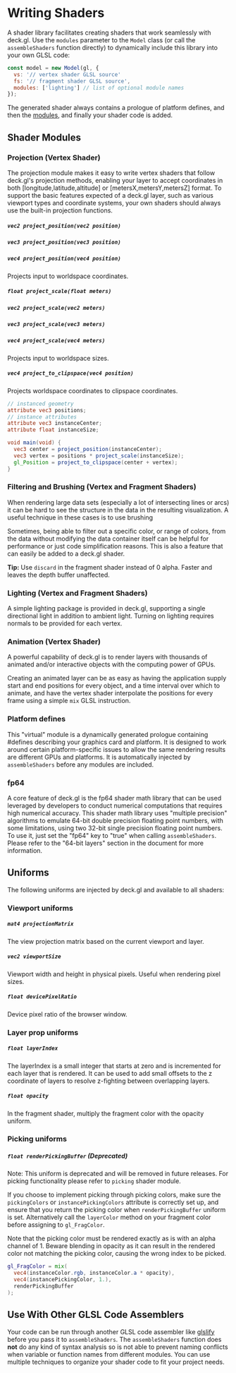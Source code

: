 # Writing Shaders

A shader library facilitates creating shaders that work seamlessly with deck.gl.
Use the `modules` parameter to the `Model` class (or call the `assembleShaders` function directly) to dynamically
include this library into your own GLSL code:

```js
const model = new Model(gl, {
  vs: '// vertex shader GLSL source'
  fs: '// fragment shader GLSL source',
  modules: ['lighting'] // list of optional module names
});
```

The generated shader always contains a prologue of platform defines, and then
the [modules](/docs/advanced/writing-shaders.md#shader-modules),
and finally your shader code is added.


## Shader Modules

### Projection (Vertex Shader)

The projection module makes it easy to write vertex shaders that
follow deck.gl's projection methods, enabling your layer to accept coordinates
in both [longitude,latitude,altitude] or [metersX,metersY,metersZ] format.
To support the basic features expected of a deck.gl layer, such as various viewport
types and coordinate systems, your own shaders should always use the built-in
projection functions.

##### `vec2 project_position(vec2 position)`
##### `vec3 project_position(vec3 position)`
##### `vec4 project_position(vec4 position)`

Projects input to worldspace coordinates.

##### `float project_scale(float meters)`
##### `vec2 project_scale(vec2 meters)`
##### `vec3 project_scale(vec3 meters)`
##### `vec4 project_scale(vec4 meters)`

Projects input to worldspace sizes.

##### `vec4 project_to_clipspace(vec4 position)`

Projects worldspace coordinates to clipspace coordinates.

```glsl
// instanced geometry
attribute vec3 positions;
// instance attributes
attribute vec3 instanceCenter;
attribute float instanceSize;

void main(void) {
  vec3 center = project_position(instanceCenter);
  vec3 vertex = positions * project_scale(instanceSize);
  gl_Position = project_to_clipspace(center + vertex);
}
```

### Filtering and Brushing (Vertex and Fragment Shaders)

When rendering large data sets (especially a lot of intersecting lines or
arcs) it can be hard to see the structure in the data in the resulting
visualization. A useful technique in these cases is to use brushing

Sometimes, being able to filter out a specific color, or range of colors,
from the data without modifying the data container itself can be helpful
for performance or just code simplification reasons. This is also a feature
that can easily be added to a deck.gl shader.

**Tip:** Use `discard` in the fragment shader instead of 0 alpha.
Faster and leaves the depth buffer unaffected.

### Lighting (Vertex and Fragment Shaders)

A simple lighting package is provided in deck.gl, supporting a single
directional light in addition to ambient light. Turning on lighting requires
normals to be provided for each vertex.

### Animation (Vertex Shader)

A powerful capability of deck.gl is to render layers with thousands of
animated and/or interactive objects with the computing power of GPUs.

Creating an animated layer can be as easy as having the application supply
start and end positions for every object, and a time interval over which
to animate, and have the vertex shader interpolate the positions for every
frame using a simple `mix` GLSL instruction.

### Platform defines

This "virtual" module is a dynamically generated prologue containing #defines describing
your graphics card and platform. It is designed to work around certain platform-specific
issues to allow the same rendering results are different GPUs and platforms. It is
automatically injected by `assembleShaders` before any modules are included.

### fp64

A core feature of deck.gl is the fp64 shader math library that can be used leveraged by
developers to conduct numerical computations that requires high numerical accuracy.
This shader math library uses "multiple precision" algorithms to emulate 64-bit double
precision floating point numbers, with some limitations, using two 32-bit single
precision floating point numbers. To use it, just set the "fp64" key to "true" when
calling `assembleShaders`. Please refer to the "64-bit layers" section in the document
for more information.


## Uniforms

The following uniforms are injected by deck.gl and available to all shaders:

### Viewport uniforms

##### `mat4 projectionMatrix`

The view projection matrix based on the current viewport and layer.

##### `vec2 viewportSize`

Viewport width and height in physical pixels. Useful when rendering pixel sizes.

##### `float devicePixelRatio`

Device pixel ratio of the browser window.

### Layer prop uniforms

##### `float layerIndex`

The layerIndex is a small integer that starts at zero and is incremented
for each layer that is rendered. It can be used to add small offsets to
the z coordinate of layers to resolve z-fighting between overlapping
layers.

##### `float opacity`

In the fragment shader, multiply the fragment color with the opacity
uniform.

### Picking uniforms

##### `float renderPickingBuffer` (Deprecated)

Note: This uniform is deprecated and will be removed in future releases.
For picking functionality please refer to `picking` shader module.

If you choose to implement picking through picking colors, make sure
the `pickingColors` or `instancePickingColors` attribute is correctly set up,
and ensure that you return the picking color when `renderPickingBuffer`
uniform is set. Alternatively call the `layerColor` method on your
fragment color before assigning to `gl_FragColor`.

Note that the picking color must be rendered exactly as is with an alpha
channel of 1. Beware blending in opacity as it can result in the rendered
color not matching the picking color, causing the wrong index to be picked.

```glsl
gl_FragColor = mix(
  vec4(instanceColor.rgb, instanceColor.a * opacity),
  vec4(instancePickingColor, 1.),
  renderPickingBuffer
);
```

## Use With Other GLSL Code Assemblers

Your code can be run through another GLSL code assembler like
[glslify](https://github.com/stackgl/glslify)
before you pass it to `assembleShaders`. The `assembleShaders` function
does **not** do any kind of syntax analysis so is not able to prevent naming conflicts
when variable or function names from different modules. You can use multiple
techniques to organize your shader code to fit your project needs.
